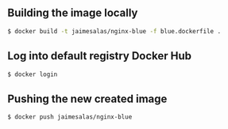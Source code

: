 ## Building the image locally

```bash
$ docker build -t jaimesalas/nginx-blue -f blue.dockerfile .
```

## Log into default registry Docker Hub

```bash
$ docker login
```

## Pushing the new created image

```bash
$ docker push jaimesalas/nginx-blue
```
